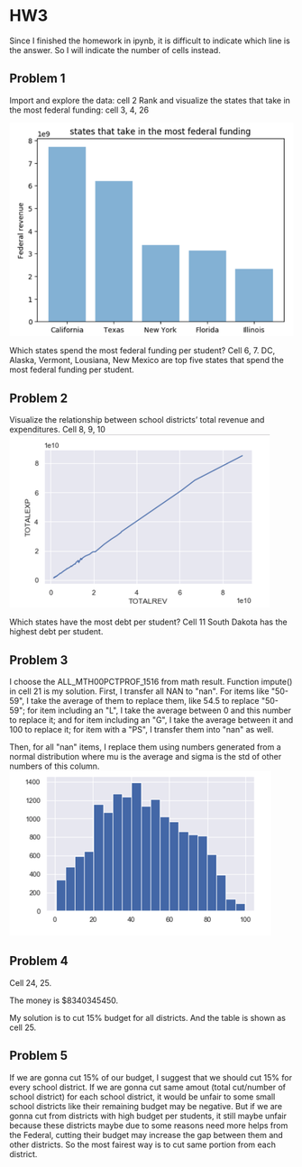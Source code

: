 # HW3

Since I finished the homework in ipynb, it is difficult to indicate which line is the answer. So I will indicate the number of cells instead.

## Problem 1

Import and explore the data: cell 2
Rank and visualize the states that take in the most federal funding: cell 3, 4, 26

![Vis](https://github.com/stiangithub/HW3/blob/master/pr1.png )

Which states spend the most federal funding per student? Cell 6, 7. DC, Alaska, Vermont, Lousiana, New Mexico are top five states that spend the most federal funding per student.

## Problem 2

Visualize the relationship between school districts’ total revenue and expenditures.
Cell 8, 9, 10
![Vis](https://github.com/stiangithub/HW3/blob/master/pr2.png )

Which states have the most debt per student?
Cell 11
South Dakota has the highest debt per student.

## Problem 3

I choose the ALL_MTH00PCTPROF_1516 from math result. Function impute() in cell 21 is my solution. First, I transfer all NAN to "nan". For items like "50-59", I take the average of them to replace them, like 54.5 to replace "50-59"; for item including an "L", I take the average between 0 and this number to replace it; and for item including an "G", I take the average between it and 100 to replace it; for item with a "PS", I transfer them into "nan" as well.

Then, for all "nan" items, I replace them using numbers generated from a normal distribution where mu is the average and sigma is the std of other numbers of this column. 
![Vis](https://github.com/stiangithub/HW3/blob/master/pr3.png )

## Problem 4

Cell 24, 25.

The money is $8340345450. 

My solution is to cut 15% budget for all districts. And the table is shown as cell 25.

## Problem 5

If we are gonna cut 15% of our budget, I suggest that we should cut 15% for every school district. If we are gonna cut same amout (total cut/number of school district) for each school district, it would be unfair to some small school districts like their remaining budget may be negative. But if we are gonna cut from districts with high budget per students, it still maybe unfair because these districts maybe due to some reasons need more helps from the Federal, cutting their budget may increase the gap between them and other districts. So the most fairest way is to cut same portion from each district.
